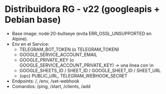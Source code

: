 
# Distribuidora RG - v22 (googleapis + Debian base)
- Base image: node:20-bullseye (evita ERR_OSSL_UNSUPPORTED en Alpine).
- Env en el Service:
  - TELEGRAM_BOT_TOKEN (o TELEGRAM_TOKEN)
  - GOOGLE_SERVICE_ACCOUNT_EMAIL
  - GOOGLE_PRIVATE_KEY (o GOOGLE_SERVICE_ACCOUNT_PRIVATE_KEY) -> una línea con \n
  - GOOGLE_SHEETS_ID / SHEET_ID / GOOGLE_SHEET_ID / SHEET_URL
  - (opc) PUBLIC_URL, TELEGRAM_WEBHOOK_SECRET
- Endpoints: /, /env, /set-webhook
- Comandos: /ping, /start, /clients, /add
